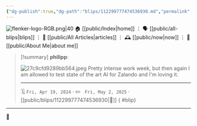 ```yaml
---
{"dg-publish":true,"dg-path":"blips/112299777474536930.md","permalink":"/blips/112299777474536930/","title":"philipp on mastodon @ 2024-04-19"}
---
```



<div class="transclusion internal-embed is-loaded"><div class="markdown-embed">




![flenker-logo-RGB.png|40](/img/user/attachments/flenker-logo-RGB.png)
🏠 [[public/Index\|home]]  ⋮ 🗣️ [[public/all-blips\|blips]] ⋮  📝 [[public/All Articles\|articles]]  ⋮ 🕰️ [[public/now\|now]] ⋮ 🪪 [[public/About Me\|about me]]


</div></div>


> [!summary] **philipp**:
>
> ![27c9cfd9289bb564.jpeg](/img/user/attachments/27c9cfd9289bb564.jpeg)
> Pretty intense work week,  but then again I am allowed to test state of the art AI for Zalando and I'm loving it.
> - - -
>
> 🗓️ <code>Fri, Apr 19, 2024</code>  · ✏️ <code> Fri, May 2, 2025</code>  · [[public/blips/112299777474536930\|🔗]]
{ #blip}


- - -

 👾
